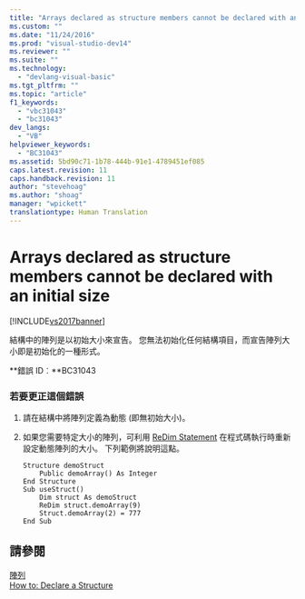 ```yaml
---
title: "Arrays declared as structure members cannot be declared with an initial size | Microsoft Docs"
ms.custom: ""
ms.date: "11/24/2016"
ms.prod: "visual-studio-dev14"
ms.reviewer: ""
ms.suite: ""
ms.technology: 
  - "devlang-visual-basic"
ms.tgt_pltfrm: ""
ms.topic: "article"
f1_keywords: 
  - "vbc31043"
  - "bc31043"
dev_langs: 
  - "VB"
helpviewer_keywords: 
  - "BC31043"
ms.assetid: 5bd90c71-1b78-444b-91e1-4789451ef085
caps.latest.revision: 11
caps.handback.revision: 11
author: "stevehoag"
ms.author: "shoag"
manager: "wpickett"
translationtype: Human Translation
---
```

# Arrays declared as structure members cannot be declared with an initial size
[!INCLUDE[vs2017banner](../../../csharp/includes/vs2017banner.md)]

結構中的陣列是以初始大小來宣告。  您無法初始化任何結構項目，而宣告陣列大小即是初始化的一種形式。  
  
 **錯誤 ID︰**BC31043  
  
### 若要更正這個錯誤  
  
1.  請在結構中將陣列定義為動態 \(即無初始大小\)。  
  
2.  如果您需要特定大小的陣列，可利用 [ReDim Statement](../../../visual-basic/language-reference/statements/redim-statement.md) 在程式碼執行時重新設定動態陣列的大小。  下列範例將說明這點。  
  
    ```  
    Structure demoStruct  
        Public demoArray() As Integer  
    End Structure  
    Sub useStruct()  
        Dim struct As demoStruct  
        ReDim struct.demoArray(9)  
        Struct.demoArray(2) = 777  
    End Sub  
    ```  
  
## 請參閱  
 [陣列](../../../visual-basic/programming-guide/language-features/arrays/index.md)   
 [How to: Declare a Structure](../../../visual-basic/programming-guide/language-features/data-types/how-to-declare-a-structure.md)